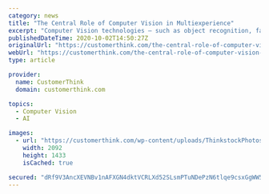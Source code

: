```yaml
---
category: news
title: "The Central Role of Computer Vision in Multiexperience"
excerpt: "Computer Vision technologies – such as object recognition, facial recognition, image to text, and image comparison – can enhance the customer experience by saving time and effort. These technologies can be implemented in assisted service mode – to ..."
publishedDateTime: 2020-10-02T14:50:27Z
originalUrl: "https://customerthink.com/the-central-role-of-computer-vision-in-multiexperience/"
webUrl: "https://customerthink.com/the-central-role-of-computer-vision-in-multiexperience/"
type: article

provider:
  name: CustomerThink
  domain: customerthink.com

topics:
  - Computer Vision
  - AI

images:
  - url: "https://customerthink.com/wp-content/uploads/ThinkstockPhotos-487560462-ctmedia.jpg"
    width: 2092
    height: 1433
    isCached: true

secured: "dRf9V3AncXEVNBv1nAFXGN4dktVCRLXd52SLsmPTuNDePzN6tlqe9csxGgWW5LzxHdcoSb1AvOzXsywxs4trgCIA+BymhUxIlgq/sM7JiicaJj0T658qURX7NPZLDJ+URV/1Gf7wJPddcUWVSqPA90FvXGJOmqZbIdBi3Q9FI5nIFvT5EIArwmpeje4crssbb0i0bVlvXpyua3x0Fifx2SoUK1M3wf4AS+Qz2w06C4MDmnmsOPqox2t1UW98hlKfgT3FtKHOI3xQHDPRe3OUsTKyQ6ML26TURutTjGoG6vBedzpBkckJGBLV8+8BFY3os1mLgJ7mTORgstGxhZ+iT5l0lPverZAp74FZNU63+CY=;jJOSXdKcbYt88BKTg4oUrw=="
---
```


